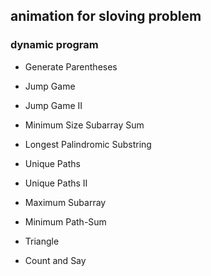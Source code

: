 ## animation for sloving problem

### dynamic program

+ Generate Parentheses
+ Jump Game
+ Jump Game II
+ Minimum Size Subarray Sum
+ Longest Palindromic Substring
+ Unique Paths
+ Unique Paths II
+ Maximum Subarray
+ Minimum Path-Sum

+ Triangle
+ Count and Say

